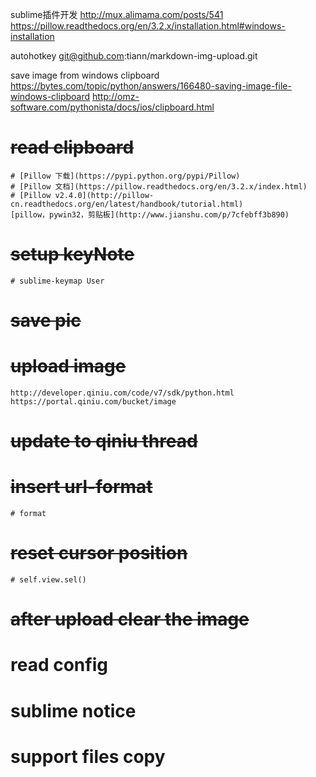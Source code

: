 
sublime插件开发
	http://mux.alimama.com/posts/541
https://pillow.readthedocs.org/en/3.2.x/installation.html#windows-installation

autohotkey
git@github.com:tiann/markdown-img-upload.git

save image from windows clipboard
	https://bytes.com/topic/python/answers/166480-saving-image-file-windows-clipboard
	http://omz-software.com/pythonista/docs/ios/clipboard.html

# ~~read clipboard~~
    # [Pillow 下载](https://pypi.python.org/pypi/Pillow)
    # [Pillow 文档](https://pillow.readthedocs.org/en/3.2.x/index.html)
    # [Pillow v2.4.0](http://pillow-cn.readthedocs.org/en/latest/handbook/tutorial.html)
	[pillow，pywin32，剪贴板](http://www.jianshu.com/p/7cfebff3b890)
# ~~setup keyNote~~
    # sublime-keymap User
# ~~save pic~~
# ~~upload image~~
	http://developer.qiniu.com/code/v7/sdk/python.html
	https://portal.qiniu.com/bucket/image
# ~~update to qiniu thread~~
# ~~insert url-format~~
    # format
# ~~reset cursor position~~
    # self.view.sel()
# ~~after upload clear the image~~


# read config
# sublime notice
# support files copy
